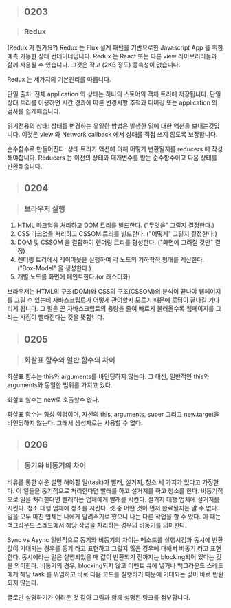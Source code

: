> ## 0203

> ### Redux

(Redux 가 뭔가요?)
Redux 는 Flux 설계 패턴을 기반으로한 Javascript App 을 위한 예측 가능한 상태 컨테이너입니다. Redux 는 React 또는 다른 view 라이브러리들과 함께 사용될 수 있습니다. 그것은 작고 (2KB 정도) 종속성이 없습니다.

Redux 는 세가지의 기본원리를 따릅니다.

단일 출처: 전체 application 의 상태는 하나의 스토어의 객체 트리에 저장됩니다. 단일 상태 트리를 이용하면 시간 경과에 따른 변경사항 추척과 디버깅 또는 application 의 검사를 쉽게해줍니다.

읽기전용의 상태: 상태를 변경하는 유일한 방법은 발생한 일에 대한 액션을 보내는것입니다. 이것은 view 와 Network callback 에서 상태를 직접 쓰지 않도록 보장합니다.

순수함수로 만들어진다: 상태 트리가 액션에 의해 어떻게 변환될지를 reducers 에 작성해야합니다. Reducers 는 이전의 상태와 매개변수를 받는 순수함수이고 다음 상태를 반환해줍니다.

> ## 0204

> ### 브라우저 실행

1. HTML 마크업을 처리하고 DOM 트리를 빌드한다. ("무엇을" 그릴지 결정한다.)
2. CSS 마크업을 처리하고 CSSOM 트리를 빌드한다. ("어떻게" 그릴지 결정한다.)
3. DOM 및 CSSOM 을 결합하여 렌더링 트리를 형성한다. ("화면에 그려질 것만" 결정)
4. 렌더링 트리에서 레이아웃을 실행하여 각 노드의 기하학적 형태를 계산한다. ("Box-Model" 을 생성한다.)
5. 개별 노드를 화면에 페인트한다.(or 래스터화)

브라우저는 HTML의 구조(DOM)와 CSS의 구조(CSSOM)의 분석이 끝나야 웹페이지를 그릴 수 있는데 자바스크립트가 어떻게 관여할지 모르기 때문에 로딩이 끝나길 기다리게 됩니다. 그 말은 곧 자바스크립트의 용량을 줄여 빠르게 불러올수록 웹페이지를 그리는 시점이 빨라진다는 것을 뜻합니다.

> ## 0205

> ### 화살표 함수와 일반 함수의 차이

화살표 함수는 this와 arguments를 바인딩하지 않는다. 그 대신, 일반적인 this와 arguments와 동일한 범위를 가지고 있다.

화살표 함수는 new로 호출할수 없다.

화살표 함수는 항상 익명이며, 자신의 this, arguments, super 그리고 new.target을 바인딩하지 않는다. 그래서 생성자로는 사용할 수 없다.

> ## 0206

> ### 동기와 비동기의 차이

비유를 통한 쉬운 설명
해야할 일(task)가 빨래, 설거지, 청소 세 가지가 있다고 가정한다. 이 일들을 동기적으로 처리한다면 빨래를 하고 설거지를 하고 청소를 한다. 비동기적으로 일을 처리한다면 빨래하는 업체에게 빨래를 시킨다. 설거지 대행 업체에 설거지를 시킨다. 청소 대행 업체에 청소를 시킨다. 셋 중 어떤 것이 먼저 완료될지는 알 수 없다. 일을 모두 마친 업체는 나에게 알려주기로 했으니 나는 다른 작업을 할 수 있다. 이 때는 백그라운드 스레드에서 해당 작업을 처리하는 경우의 비동기를 의미한다.

Sync vs Async
일반적으로 동기와 비동기의 차이는 메소드를 실행시킴과 동시에 반환 값이 기대되는 경우를 동기 라고 표현하고 그렇지 않은 경우에 대해서 비동기 라고 표현한다. 동시에라는 말은 실행되었을 때 값이 반환되기 전까지는 blocking되어 있다는 것을 의미한다. 비동기의 경우, blocking되지 않고 이벤트 큐에 넣거나 백그라운드 스레드에게 해당 task 를 위임하고 바로 다음 코드를 실행하기 때문에 기대되는 값이 바로 반환되지 않는다.

글로만 설명하기가 어려운 것 같아 그림과 함께 설명된 링크를 첨부합니다.
